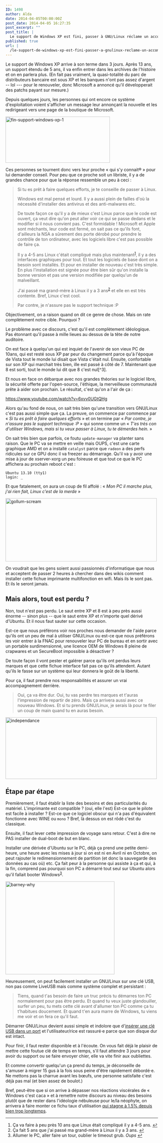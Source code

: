 ```yaml
---
ID: 1498
author: Alda
date: 2014-04-05T00:00:00Z
post_date: 2014-04-05 16:27:35
post_excerpt: ""
post_title: |
  Le support de Windows XP est fini, passer à GNU/Linux réclame un accompagnement
published: true
url: |
  /le-support-de-windows-xp-est-fini-passer-a-gnulinux-reclame-un-accompagnement/
---
```


Le support de Windows XP arrive à son terme dans 3 jours. Après 13 ans, un support étendu de 5 ans, il va enfin entrer dans les archives de l'histoire et on en parlera plus. (En fait pas vraiment, la quasi-totalité du parc de distributeurs bancaire est sous XP et les banques n'ont pas assez d'argent -- lol --- pour le renouveler, donc Microsoft a annoncé qu'il développerait des patchs payant sur mesure.)

Depuis quelques jours, les personnes qui ont encore ce système d'exploitation voient s'afficher un message leur annonçant la nouvelle et les redirigeant vers une page de la boutique de Microsoft.

<img src="https://aldarone.fr/wp-content/uploads/2014/04/fin-support-windows-xp-1.png" alt="fin-support-windows-xp-1" width="345" height="152" class="aligncenter size-full wp-image-1500" />

Ces personnes se tournent donc vers leur proche « qui s'y connait® » pour lui demander conseil. Pour peu que ce proche soit un libriste, il y a de grandes chance pour que la réponse ressemble un peu à ceci :

<blockquote>
  Si tu es prêt à faire quelques efforts, je te conseille de passer à Linux.
  
  Windows est mal pensé et lourd. Il y a aussi plein de failles d'où la nécessité d'installer des antivirus et des anti-malwares etc.
  
  De toute façon ce qu'il y a de mieux c'est Linux parce que le code est ouvert, ça veut dire qu'on peut aller voir ce qui se passe dedans et le modifier si il nous convient pas. C'est formidable ! Microsoft et Apple sont méchants, leur code est fermé, on sait pas ce qu'ils font, d'ailleurs la NSA a sûrement des porte dérobé pour prendre le contrôle de ton ordinateur, avec les logiciels libre c'est pas possible de faire ça.
  
  Il y a 4-5 ans Linux c'était compliqué mais plus maintenant<sup id="fnref:1"><a href="#fn:1" rel="footnote">1</a></sup>, il y a des interfaces graphiques pour tout. Et tout les logiciels de base dont on a besoin sont installés. Et pour en installer de nouveau c'est très simple. En plus l'installation est signée pour être bien sûr qu'on installe la bonne version et pas une version modifiée par quelqu'un de malveillant.
  
  J'ai passé ma grand-mère à Linux il y a 3 ans<sup id="fnref:2"><a href="#fn:2" rel="footnote">2</a></sup> et elle en est très contente. Bref, Linux c'est cool.
  
  Par contre, je n'assure pas le support technique :P
</blockquote>

Objectivement, on a raison quand on dit ce genre de chose. Mais on rate complètement notre cible. Pourquoi ?

Le problème avec ce discours, c'est qu'il est complètement idéologique. Pas étonnant qu'il passe à mille lieues au dessus de la tête de notre auditoire.

On est face à quelqu'un qui est inquiet de l'avenir de son vieux PC de 10ans, qui est resté sous XP par peur du changement parce qu'à l'époque de Vista tout le monde lui disait que Vista c'était nul. Ensuite, confortable sur son XP qui marchait très bien, ille est passé à côté de 7. Maintenant que 8 est sorti, tout le monde lui dit que 8 c'est nul[^3].

Et nous en face on débarque avec nos grandes théories sur le logiciel libre, la sécurité offerte par l'open-source, l'éthique, la merveilleuse communauté prête à aider son prochain. Le résultat, c'est qu'on a l'air de ça :

https://www.youtube.com/watch?v=6xvv0UGtQHg

Alors qu'au fond de nous, on sait très bien qu'une transition vers GNU/Linux c'est pas aussi simple que ça. La preuve, on commence par commence par « <em>Si tu es prêt à faire quelques efforts</em> » et on termine par « <em>Par contre, je n'assure pas le support technique :P</em> » qui sonne comme un « <em>T'es très con d'utiliser Windows, mais si tu veux passer à Linux, tu te démerdes hein.</em> »

On sait très bien que parfois, ce foutu <code>update-manager</code> va planter sans raison. Que le PC va se mettre en veille mais OUPS, c'est une carte graphique AMD et on a installé <code>catalyst</code> parce que <code>radeon</code> a des perfs ridicules sur ce GPU donc il va freezer au démarrage. Qu'il va y avoir une mise à jour de xserver-xorg un peu foireuse et que tout ce que le PC affichera au prochain reboot c'est :

<pre><code>Ubuntu 13.10 (tty1)
login: _
</code></pre>

Et que fatalement, on aura un coup de fil affolé : « <em>Mon PC il marche plus, j'ai rien fait, Linux c'est de la merde</em> »

<img src="https://aldarone.fr/wp-content/uploads/2014/04/gollum-scream.gif" alt="gollum-scream" width="500" height="208" class="aligncenter size-full wp-image-1506" />

On voudrait que les gens soient aussi passionnés d'informatique que nous et acceptent de passer 2 heures à chercher dans des wikis comment installer cette fichue imprimante multifonction en wifi. Mais ils le sont pas. Et ils le seront jamais.

<h2>Mais alors, tout est perdu ?</h2>

Non, tout n'est pas perdu. Le saut entre XP et 8 est à peu près aussi énorme -- sinon plus -- que le saut entre XP et n'importe quel dérivé d'Ubuntu. Et il nous faut sauter sur cette occasion.

Est-ce que nous préférons voir nos proches nous demander de l'aide parce qu'ils ont un peu de mal à utiliser GNU/Linux ou est-ce que nous préférons les voir entrer à la FNAC pour renouveler leur PC de bureau et en sortir avec un portable surdimensionné, une licence OEM de Windows 8 pleine de crapwares et un SecureBoot impossible à désactiver ?

De toute façon il vont pester et galérer parce qu'ils ont perdus leurs marques et que cette fichue interface fait pas ce qu'ils attendent. Autant qu'ils le fasse sur un système qui leur donnera le goût de la liberté.

Pour ça, il faut prendre nos responsabilités et assurer un vrai accompagnement derrière.

<blockquote>
  Oui, ça va être dur. Oui, tu vas perdre tes marques et t'auras l'impression de repartir de zéro. Mais ça arrivera aussi avec ce nouveau Windows. Et si tu prends GNU/Linux, je serais là pour te filer un coup de main quand tu en auras besoin.
</blockquote>

<img src="https://aldarone.fr/wp-content/uploads/2014/04/independance.gif" alt="independance" width="500" height="203" class="aligncenter size-full wp-image-1508" />

<h2>Étape par étape</h2>

Premièrement, il faut établir la liste des besoins et des particularités du matériel. L'imprimante est compatible ? (oui, elle l'est) Est-ce que le pilote est facile à installer ? Est-ce que ce logiciel obscur qui n'a pas d'équivalent fonctionne avec WINE ou <code>mono</code> ? Bref, là dessus on est rôdé c'est du classique.

Ensuite, il faut lever cette impression de voyage sans retour. C'est à dire ne PAS installer de dual-boot de but en blanc.

Installer une dérivée d'Ubuntu sur le PC, déjà ça prend une petite demi-heure, une heure avec les mises à jour si on est ni en Avril ni en Octobre, on peut rajouter le redimensionnement de partition (et donc la sauvegarde des données au cas où) etc. Ça fait peur à la personne qui assiste à ça et qui, à la fin, comprend pas pourquoi son PC a démarré tout seul sur Ubuntu alors qu'il fallait booter Windows<sup id="fnref:4"><a href="#fn:4" rel="footnote">3</a></sup>.

<img src="https://aldarone.fr/wp-content/uploads/2014/04/barney-why.gif" alt="barney-why" width="360" height="306" class="aligncenter size-full wp-image-1513" />

Heureusement, on peut facilement installer un GNU/Linux sur une clé USB, non pas comme LiveUSB mais comme système complet et persistant :

<blockquote>
  Tiens, quand t'as besoin de faire un truc précis tu démarres ton PC normalement pour pas être perdu. Et quand tu veux juste glandouiller, surfer un peu, tu mets cette clé avant d'allumer ton PC comme ça tu t'habitues doucement. Et quand t'en aura marre de Windows, tu viens me voir et on fera ce qu'il faut.
</blockquote>

Démarrer GNU/Linux devient aussi simple et indolore que d'<a href="https://aldarone.fr/wp-content/uploads/2014/04/4d-usb.jpg">insérer une clé USB dans un port</a> et l'utilisateur/rice est rassuré⋅e parce que son disque dur est intact.

Pour finir, il faut rester disponible et à l'écoute. On vous fait déjà le plaisir de mettre cette foutue clé de temps en temps, s'il faut attendre 3 jours pour avoir du support ou se faire envoyer chier, elle va vite finir aux oubliettes.

Et comme convertir quelqu'un ça prend du temps, je déconseille de s'amuser à migrer 15 gus à la fois sous peine d'être rapidement débordé⋅e. Ne mettons pas la charrue avant les bœufs, une personne satisfaite c'est déjà pas mal (et bien assez de boulot.)

Bref, peut-être que si on arrive à dépasser nos réactions viscérales de « Windows c'est caca » et à remettre notre discours au niveau des besoins plutôt que de rester dans l'idéologie nébuleuse pour le/la néophyte, on arrivera à faire monter ce fichu taux d'utilisation <a href="https://en.wikipedia.org/wiki/Usage_share_of_operating_systems#Desktop_and_laptop_computers">qui stagne à 1.5% depuis bien trop longtemps</a>.

<div class="footnotes">
<hr />
<ol>

<li id="fn:1">
Ça va faire à peu près 10 ans que Linux était compliqué il y a 4-5 ans.&#160;<a href="#fnref:1" rev="footnote">&#8617;</a>
</li>

<li id="fn:2">
Ça fait 5 ans que j'ai passé ma grand-mère à Linux il y a 3 ans.&#160;<a href="#fnref:2" rev="footnote">&#8617;</a>
</li>

<li id="fn:4">
Allumer le PC, aller faire un tour, oublier le timeout grub. <em>Oups</em>&#160;<a href="#fnref:4" rev="footnote">&#8617;</a>
</li>

</ol>
</div>